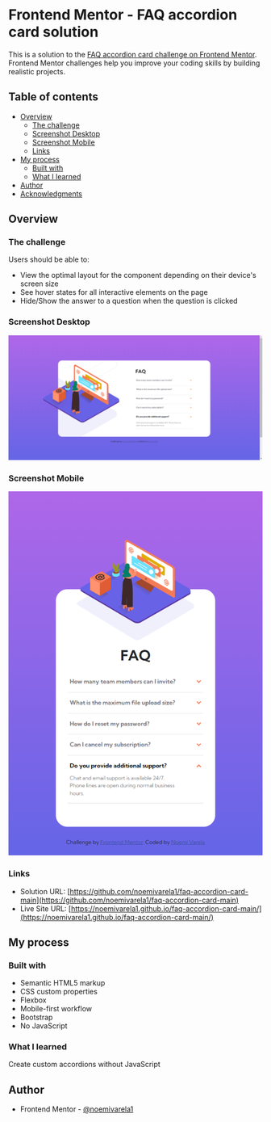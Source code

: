 # Frontend Mentor - FAQ accordion card solution

This is a solution to the [FAQ accordion card challenge on Frontend Mentor](https://www.frontendmentor.io/challenges/faq-accordion-card-XlyjD0Oam). Frontend Mentor challenges help you improve your coding skills by building realistic projects. 

## Table of contents

- [Overview](#overview)
  - [The challenge](#the-challenge)
  - [Screenshot Desktop](#screenshot-desktop)
  - [Screenshot Mobile](#screenshot-mobile)
  - [Links](#links)
- [My process](#my-process)
  - [Built with](#built-with)
  - [What I learned](#what-i-learned)
- [Author](#author)
- [Acknowledgments](#acknowledgments)

## Overview

### The challenge

Users should be able to:

- View the optimal layout for the component depending on their device's screen size
- See hover states for all interactive elements on the page
- Hide/Show the answer to a question when the question is clicked

### Screenshot Desktop

![](./images/screenshotAccordionCard-desktop.png)

### Screenshot Mobile

![](./images/screenshotAccordionCard-mobile.png)

### Links

- Solution URL: [https://github.com/noemivarela1/faq-accordion-card-main](https://github.com/noemivarela1/faq-accordion-card-main)
- Live Site URL: [https://noemivarela1.github.io/faq-accordion-card-main/](https://noemivarela1.github.io/faq-accordion-card-main/)

## My process

### Built with

- Semantic HTML5 markup
- CSS custom properties
- Flexbox
- Mobile-first workflow
- Bootstrap
- No JavaScript

### What I learned

Create custom accordions without JavaScript

## Author

- Frontend Mentor - [@noemivarela1](https://www.frontendmentor.io/profile/noemivarela1)


